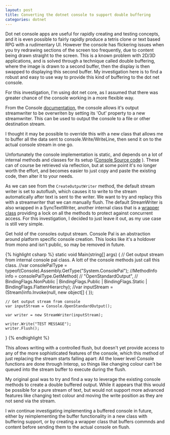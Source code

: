 ```yaml
---
layout: post
title: Converting the dotnet console to support double buffering
categories: dotnet
---
```


Dot net console apps are useful for rapidly creating and testing concepts, and it is even possible to fairly rapidly produce a tetris clone or text based RPG with a rudimentary UI. However the console has flickering issues when you try redrawing sections of the screen too frequently, due to content being drawn straight to the screen. This is a known problem with 2D/3D applications, and is solved through a technique called double buffering, where the image is drawn to a second buffer, then the display is then swapped to displaying this second buffer. My investigation here is to find a robust and easy to use way to provide this kind of buffering to the dot net console.

For this investigation, I'm using dot net core,  as I assumed that there was greater chance of the console working in a more flexible way.

From the Console [documentation](https://docs.microsoft.com/en-us/dotnet/api/system.console?view=netcore-2.0), the console allows it's output streamwriter to be overwriten by setting its 'Out' property to a new streamwriter. This can be used to output the console to a file or other destination stream.

I thought it may be possible to override this with a new class that allows me to buffer all the data sent to console.Write/WriteLine, then send it on to the actual console stream in one go.

Unfortunately the console implementation is static, and depends on a lot of internal methods and classes for its setup ([Console Source code](https://github.com/dotnet/corefx/blob/master/src/System.Console/src/System/Console.cs) ). These can of course be retrieved via reflection, but at some point it's no longer worth the effort, and becomes easier to just copy and paste the existing code, then alter it to your needs.

As we can see from the `CreateOutputWriter` method, the default stream writer is set to autoflush, which causes it to write to the stream automatically after text is sent to the writer. We want to try and replacy this with a streamwriter that we can manually flush. The default StreamWriter is also wrapped in a SyncTextWriter, another internal class that is a [wrapper class](https://github.com/dotnet/corefx/blob/6dd451f51451a7d0ceea6104b51bd17005e9a0e6/src/System.Console/src/System/IO/SyncTextWriter.cs) providing a lock on all the methods to protect against concurrent access. For this investigation, I decided to just leave it out, as my use case is still very simple.

Get hold of the consoles output stream. Console Pal is an abstraction around platform specific console creation. This looks like it's a holdover from mono and isn't public, so may be removed in future.

{% highlight csharp %}
static void Main(string[] args)
{
    // Get output stream from internal console pal class. A lott of the console methods just call this class.
    //var consolePalType = typeof(Console).Assembly.GetType("System.ConsolePal");
    //MethodInfo info = consolePalType.GetMethod(
    //    "OpenStandardOutput",
    //    BindingFlags.NonPublic | BindingFlags.Public | BindingFlags.Static | BindingFlags.FlattenHierarchy);
    //var inputStream = (Stream)info.Invoke(null, new object[] { });

    // Get output stream from console
    var inputStream = Console.OpenStandardOutput();

    var writer = new StreamWriter(inputStream);
    
    writer.Write("TEST MESSAGE");
    writer.Flush();
}
{% endhighlight %}

This allows writing with a controlled flush, but doesn't yet provide access to any of the more sophisticated features of the console, which this method of just replacing the stream starts falling apart: All the lower level Console functions are done through Interop, so things like changing colour can't be queued into the stream buffer to execute during the flush.

My original goal was to try and find a way to leverage the existing console methods to create a double buffered output. While it appears that this would be possible for a pure stream of text, but would not support more advanced features like changing text colour and moving the write position as they are not send via the stream.

I win continue investigating implementing a buffered console in future, either by reimplementing the buffer functionality in a new class with buffering support, or by creating a wrapper class that buffers commnds and content before sending them to the actual console on flush.